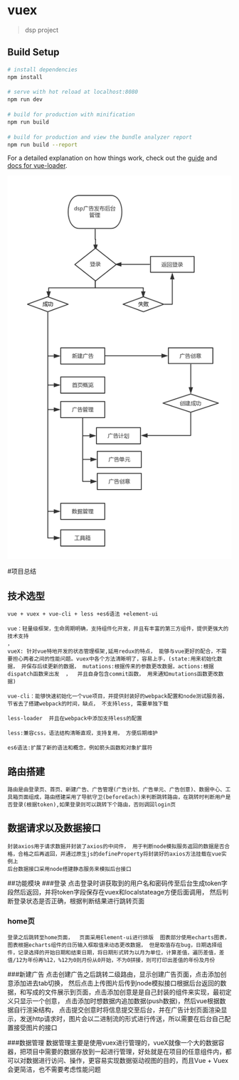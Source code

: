 # vuex

> dsp project

## Build Setup

``` bash
# install dependencies
npm install

# serve with hot reload at localhost:8080
npm run dev

# build for production with minification
npm run build

# build for production and view the bundle analyzer report
npm run build --report
```

For a detailed explanation on how things work, check out the [guide](http://vuejs-templates.github.io/webpack/) and [docs for vue-loader](http://vuejs.github.io/vue-loader).


![Image text](https://github.com/yiwusuoyou890604/dsp/blob/master/Technological%20process.png?raw=true)

#项目总结

## 技术选型
    vue + vuex + vue-cli + less +es6语法 +element-ui

    vue：轻量级框架，生命周期明确，支持组件化开发，并且有丰富的第三方组件，提供更强大的技术支持
    ，
    vueX: 针对vue特地开发的状态管理框架,延用redux的特点， 能够与vue更好的配合，不需要担心两者之间的性能问题。vuex中各个方法清晰明了，容易上手，(state:用来初始化数据， 并保存后续更新的数据， mutations:根据传来的参数更改数据，actions:根据dispatch函数来出发  ，  并且自身包含commit函数， 用来通知mutations函数更改数据)

    vue-cli：能够快速初始化一个vue项目，并提供封装好的webpack配置和node测试服务器，节省去了搭建webpack的时间，缺点， 不支持less, 需要单独下载

    less-loader  并且在webpack中添加支持less的配置

    less:兼容css，语法结构清晰直观，支持复用， 方便后期维护

    es6语法:扩展了新的语法和概念，例如箭头函数和对象扩展符

## 路由搭建
    路由是由登录页、首页、新建广告、广告管理(广告计划、广告单元、广告创意)、数据中心、工具箱页面组成，路由搭建采用了导航守卫(beforeEach)来判断跳转路由，在跳转时判断用户是否登录(根据token),如果登录则可以跳转下个路由，否则调回login页

## 数据请求以及数据接口
    封装axios用于请求数据并封装了axios的中间件， 用于判断node模拟服务返回的数据是否合格，合格之后再返回，并通过原生js的defineProperty将封装好的axios方法挂载在vue实例上
    后台数据接口采用node搭建静态服务来模拟后台接口

##功能模块
###登录
    点击登录时讲获取到的用户名和密码传至后台生成token字段然后返回，并将token字段保存在vuex和localstateage方便后面调用，  然后判断登录状态是否正确，根据判断结果进行跳转页面

### home页
    登录之后跳转至home页面，  页面采用Element-ui进行排版  图表部分使用echarts图表，图表根据echarts组件的日历输入框取值来动态更改数据， 但是取值存在bug，日期选择组件，记录选择的开始日期和结束日期，将日期形式转为以月为单位，计算差值，遍历差值，差值/12为年份再%12，%12为0则月份从0开始，不为0拼接，则可打印出差值的年份及月份

###新建广告 
    点击创建广告之后跳转二级路由，显示创建广告页面，点击添加创意添加进去tab切换， 然后点击上传图片后传到node模拟接口根据后台返回的数据，和写成的文件展示到页面，点击添加创意是是自己封装的组件来实现，最初定义只显示一个创意， 点击添加时想数据内追加数据(push数据)，然后vue根据数据自行渲染结构， 点击提交创意时将信息提交至后台，并在广告计划页面渲染显示，发送http请求时，图片会以二进制流的形式进行传送，所以需要在后台自己配置接受图片的接口

###数据管理
    数据管理主要是使用vuex进行管理的，vueX就像一个大的数据容器，把项目中需要的数据存放到一起进行管理，好处就是在项目的任意组件内，都可以对数据进行访问、操作，更容易实现数据驱动视图的目的，而且Vue + Vuex 会更简洁，也不需要考虑性能问题




